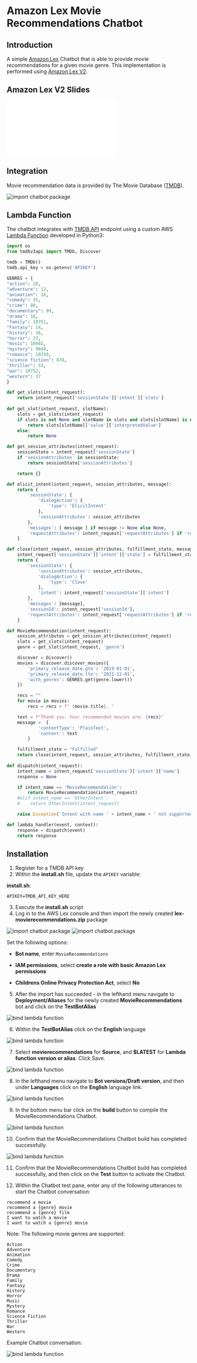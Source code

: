 # Amazon Lex Movie Recommendations Chatbot

## Introduction
A simple [Amazon Lex](https://aws.amazon.com/lex/) Chatbot that is able to provide movie recommendations for a given movie genre. This implementation is performed using [Amazon Lex V2](https://docs.aws.amazon.com/lexv2/latest/dg/what-is.html).

## Amazon Lex V2 Slides
![AWSLexV2Chatbots.pdf](./doc/AWSLexV2Chatbots.pdf)

## Integration
Movie recommendation data is provided by The Movie Database ([TMDB](https://www.themoviedb.org/)). 

![import chatbot package](./doc/images/TMDB.png)

## Lambda Function
The chatbot integrates with [TMDB API](https://developers.themoviedb.org/3) endpoint using a custom AWS [Lambda Function](./lambda/lambda_function.py) developed in Python3:

```python
import os
from tmdbv3api import TMDb, Discover

tmdb = TMDb()
tmdb.api_key = os.getenv('APIKEY')

GENRES = {
"action": 28,
"adventure": 12,
"animation": 16,
"comedy": 35,
"crime": 80,
"documentary": 99,
"drama": 18,
"family": 10751,
"Fantasy": 14,
"history": 36,
"horror": 27,
"music": 10402,
"mystery": 9648,
"romance": 10749,
"science fiction": 878,
"thriller": 53,
"war": 10752,
"western": 37
}

def get_slots(intent_request):
    return intent_request['sessionState']['intent']['slots']
    
def get_slot(intent_request, slotName):
    slots = get_slots(intent_request)
    if slots is not None and slotName in slots and slots[slotName] is not None:
        return slots[slotName]['value']['interpretedValue']
    else:
        return None    

def get_session_attributes(intent_request):
    sessionState = intent_request['sessionState']
    if 'sessionAttributes' in sessionState:
        return sessionState['sessionAttributes']

    return {}

def elicit_intent(intent_request, session_attributes, message):
    return {
        'sessionState': {
            'dialogAction': {
                'type': 'ElicitIntent'
            },
            'sessionAttributes': session_attributes
        },
        'messages': [ message ] if message != None else None,
        'requestAttributes': intent_request['requestAttributes'] if 'requestAttributes' in intent_request else None
    }

def close(intent_request, session_attributes, fulfillment_state, message):
    intent_request['sessionState']['intent']['state'] = fulfillment_state
    return {
        'sessionState': {
            'sessionAttributes': session_attributes,
            'dialogAction': {
                'type': 'Close'
            },
            'intent': intent_request['sessionState']['intent']
        },
        'messages': [message],
        'sessionId': intent_request['sessionId'],
        'requestAttributes': intent_request['requestAttributes'] if 'requestAttributes' in intent_request else None
    }

def MovieRecommendation(intent_request):
    session_attributes = get_session_attributes(intent_request)
    slots = get_slots(intent_request)
    genre = get_slot(intent_request, 'genre')

    discover = Discover()
    movies = discover.discover_movies({
        'primary_release_date.gte': '2019-01-01',
        'primary_release_date.lte': '2021-12-01',
        'with_genres': GENRES.get(genre.lower())
    })

    recs = ""
    for movie in movies:
        recs = recs + f" {movie.title}, "

    text = f"Thank you. Your recommended movies are: {recs}"
    message =  {
            'contentType': 'PlainText',
            'content': text
        }

    fulfillment_state = "Fulfilled"    
    return close(intent_request, session_attributes, fulfillment_state, message)
    
def dispatch(intent_request):
    intent_name = intent_request['sessionState']['intent']['name']
    response = None

    if intent_name == 'MovieRecommendation':
        return MovieRecommendation(intent_request)
    #elif intent_name == 'OtherIntent':
    #    return OtherIntent(intent_request)

    raise Exception('Intent with name ' + intent_name + ' not supported')

def lambda_handler(event, context):
    response = dispatch(event)
    return response
```

## Installation
1. Register for a TMDB API key
2. Within the **install.sh** file, update the ```APIKEY``` variable:

**install.sh**:
```
APIKEY=TMDB_API_KEY_HERE
```
3. Execute the **install.sh** script
4. Log in to the AWS Lex console and then import the newly created **lex-movierecommendations.zip** package

![import chatbot package](./doc/images/image1.png)
![import chatbot package](./doc/images/image2.png)

Set the following options:

- **Bot name**, enter ```MovieRecommendations```

- **IAM permissions**, select **create a role with basic Amazon Lex permissions**

- **Childrens Online Privacy Protection Act**, select **No**

5. After the import has succeeded - in the lefthand menu navigate to **Deployment/Aliases** for the newly created **MovieRecommendations** bot and click on the **TestBotAlias**

![bind lambda function](./doc/images/image3.png)

6. Within the **TestBotAlias** click on the **English** language

![bind lambda function](./doc/images/image4.png)

7. Select **movierecommendations** for **Source**, and **$LATEST** for **Lambda function version or alias**. Click Save.

![bind lambda function](./doc/images/image5.png)

8. In the lefthand menu navigate to **Bot versions/Draft version**, and then under **Languages** click on the **English** language link.

![bind lambda function](./doc/images/image6.png)

9. In the bottom menu bar click on the **build** button to compile the MovieRecommendations Chatbot.

![bind lambda function](./doc/images/image7.png)

10. Confirm that the MovieRecommendations Chatbot build has completed successfully.

![bind lambda function](./doc/images/image8.png)

11. Confirm that the MovieRecommendations Chatbot build has completed successfully, and then click on the **Test** button to activate the Chatbot.

12. Within the Chatbot test pane, enter any of the following utterances to start the Chatbot conversation:

```
recommend a movie
recommend a {genre} movie
recommend a {genre} film
I want to watch a movie
I want to watch a {genre} movie
```

Note: The following movie genres are supported:

```
Action
Adventure
Animation
Comedy
Crime
Documentary
Drama
Family
Fantasy
History
Horror
Music
Mystery
Romance
Science Fiction
Thriller
War
Western
```

Example Chatbot conversation:

![bind lambda function](./doc/images/image9.png)
